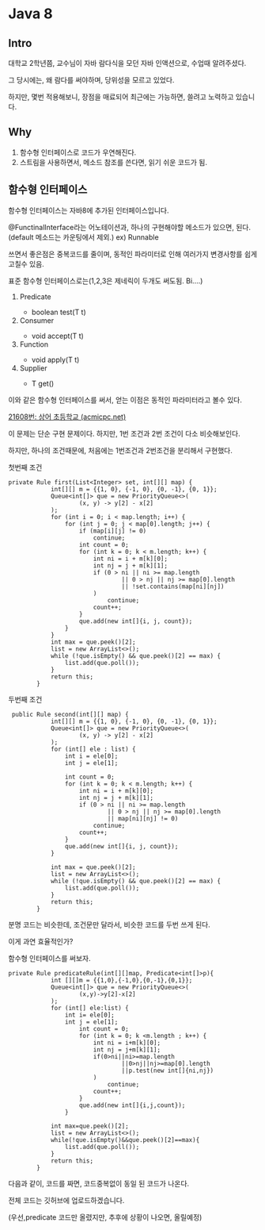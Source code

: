 # Java 8

## Intro

대학교 2학년쯤, 교수님이 자바 람다식을 모던 자바 인액션으로, 수업때 알려주셨다.

그 당시에는, 왜 람다를 써야하며, 당위성을 모르고 있었다.

하지만,  몇번 적용해보니, 장점을 매료되어 최근에는 가능하면, 쓸려고 노력하고 있습니다.



##  Why

1. 함수형 인터페이스로 코드가 우연해진다.
2. 스트림을 사용하면서, 메소드 참조를 쓴다면, 읽기 쉬운 코드가 됨.



## 함수형 인터페이스

함수형 인터페이스는 자바8에 추가된 인터페이스입니다.

@FunctinalInterface라는 어노테이션과, 하나의 구현해야할 메소드가 있으면, 된다.(default 메소드는 카운팅에서 제외.)  ex) Runnable

쓰면서 좋은점은 중복코드를 줄이며, 동적인 파라미터로 인해 여러가지 변경사항를 쉽게 고칠수 있음.



표준 함수형 인터페이스로는(1,2,3은 제네릭이 두개도 써도됨. Bi....)

1. Predicate<T>
   - boolean test(T t)
2. Consumer<T> 
   - void accept(T t)
3. Function<T>
   - void apply(T t)
4. Supplier<T>
   - T get()



이와 같은 함수형 인터페이스를 써서, 얻는 이점은 동적인 파라미터라고 볼수 있다.

[21608번: 상어 초등학교 (acmicpc.net)](https://www.acmicpc.net/problem/21608)

이 문제는 단순 구현 문제이다. 하지만, 1번 조건과 2번 조건이 다소 비슷해보인다.

하지만, 하나의 조건때문에, 처음에는 1번조건과 2번조건을 분리해서 구현했다.



첫번째 조건

```
private Rule first(List<Integer> set, int[][] map) {
            int[][] m = {{1, 0}, {-1, 0}, {0, -1}, {0, 1}};
            Queue<int[]> que = new PriorityQueue<>(
                    (x, y) -> y[2] - x[2]
            );
            for (int i = 0; i < map.length; i++) {
                for (int j = 0; j < map[0].length; j++) {
                    if (map[i][j] != 0)
                        continue;
                    int count = 0;
                    for (int k = 0; k < m.length; k++) {
                        int ni = i + m[k][0];
                        int nj = j + m[k][1];
                        if (0 > ni || ni >= map.length
                                || 0 > nj || nj >= map[0].length
                                || !set.contains(map[ni][nj])
                        )
                            continue;
                        count++;
                    }
                    que.add(new int[]{i, j, count});
                }
            }
            int max = que.peek()[2];
            list = new ArrayList<>();
            while (!que.isEmpty() && que.peek()[2] == max) {
                list.add(que.poll());
            }
            return this;
        }
```



두번째 조건

```
 public Rule second(int[][] map) {
            int[][] m = {{1, 0}, {-1, 0}, {0, -1}, {0, 1}};
            Queue<int[]> que = new PriorityQueue<>(
                    (x, y) -> y[2] - x[2]
            );
            for (int[] ele : list) {
                int i = ele[0];
                int j = ele[1];

                int count = 0;
                for (int k = 0; k < m.length; k++) {
                    int ni = i + m[k][0];
                    int nj = j + m[k][1];
                    if (0 > ni || ni >= map.length
                            || 0 > nj || nj >= map[0].length
                            || map[ni][nj] != 0)
                        continue;
                    count++;
                }
                que.add(new int[]{i, j, count});
            }

            int max = que.peek()[2];
            list = new ArrayList<>();
            while (!que.isEmpty() && que.peek()[2] == max) {
                list.add(que.poll());
            }
            return this;
        }
```



분명 코드는 비슷한데,  조건문만 달라서, 비슷한 코드를 두번 쓰게 된다.

이게 과연 효율적인가?

함수형 인터페이스를 써보자.

```
private Rule predicateRule(int[][]map, Predicate<int[]>p){
            int [][]m = {{1,0},{-1,0},{0,-1},{0,1}};
            Queue<int[]> que = new PriorityQueue<>(
                    (x,y)->y[2]-x[2]
            );
            for (int[] ele:list) {
                int i= ele[0];
                int j = ele[1];
                    int count = 0;
                    for (int k = 0; k <m.length ; k++) {
                        int ni = i+m[k][0];
                        int nj = j+m[k][1];
                        if(0>ni||ni>=map.length
                                ||0>nj||nj>=map[0].length
                                ||p.test(new int[]{ni,nj})
                        )
                            continue;
                        count++;
                    }
                    que.add(new int[]{i,j,count});
                }

            int max=que.peek()[2];
            list = new ArrayList<>();
            while(!que.isEmpty()&&que.peek()[2]==max){
                list.add(que.poll());
            }
            return this;
        }
```

다음과 같이, 코드를 짜면,  코드중복없이 동일 된 코드가 나온다.

전체 코드는 깃허브에 업로드하겠습니다.

(우선,predicate 코드만 올렸지만, 추후에 상황이 나오면, 올릴예정)